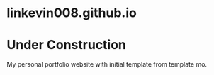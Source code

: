 # linkevin008.github.io

# Under Construction 

My personal portfolio website with initial template from template mo.
